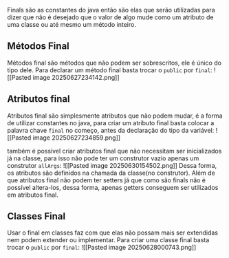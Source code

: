 Finals são as constantes do java então são elas que serão utilizadas para dizer que não é desejado que o valor de algo mude como um atributo de uma classe ou até mesmo um método inteiro.

## Métodos Final
Métodos final são métodos que não podem ser sobrescritos, ele é único do tipo dele.
Para declarar um método final basta trocar o `public` por `final`:
![[Pasted image 20250627234142.png]]

## Atributos final
Atributos final são simplesmente atributos que não podem mudar, é a forma de utilizar constantes no java, para criar um atributo final basta colocar a palavra chave `final` no começo, antes da declaração do tipo da variável:
![[Pasted image 20250627234859.png]]

também é possível criar atributos final que não necessitam ser inicializados já na classe, para isso não pode ter um construtor vazio apenas um construtor `allArgs`:
![[Pasted image 20250630154502.png]]
Dessa forma, os atributos são definidos na chamada da classe(no construtor).
Além de que atributos final não podem ter setters já que como são finals não é possível altera-los, dessa forma, apenas getters conseguem ser utilizados em atributos final.


## Classes Final
Usar o final em classes faz com que elas não possam mais ser extendidas nem podem extender ou implementar.
Para criar uma classe final basta trocar o `public` por `final`:
![[Pasted image 20250628000743.png]]
